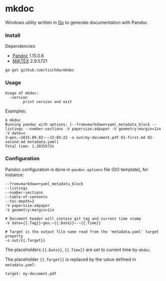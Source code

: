 ﻿# mkdoc

Windows utility written in [Go](https://www.golang.org) to generate documentation with Pandoc.


### Install

Dependencies:

* [Pandoc](https://github.com/jgm/pandoc/releases) 1.15.0.6
* [MiKTEX](http://miktex.org/download) 2.9.5721

~~~
go get github.com/tischda/mkdoc
~~~

### Usage

~~~
Usage of mkdoc:
  -version
        print version and exit
~~~

Examples:

~~~
$ mkdoc
Running pandoc with options: [--from=markdown+yaml_metadata_block --listings --number-sections -V papersize:a4paper -V geometry:margin=1in -V date=v
3~gen.~2015.09.02~-~15:04:22 -o out/my-document.pdf 01-first.md 02-second.md metadata.yaml]
Total time: 1.3935572s
~~~


### Configuration

Pandoc configuration is done in `pandoc.options` file (GO template), for instance:

~~~
--from=markdown+yaml_metadata_block
--listings
--number-sections
--table-of-contents
--toc-depth=2
-V papersize:a4paper
-V geometry:margin=1in

# Document header will contain git tag and current time stamp
-V date={{.Tag}}~gen.~{{.Date}}~-~{{.Time}}

# Target is the output file name read from the 'metadata.yaml' target property
-o out/{{.Target}}
~~~

The placeholders `{{.Date}}`, `{{.Time}}` are set to current time by `mkdoc`.

The placeholder `{{.Target}}` is replaced by the value defined in `metadata.yaml`:

~~~
target: my-document.pdf
~~~

